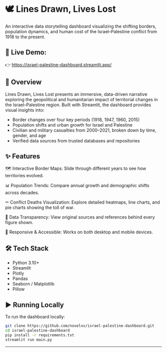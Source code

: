 # 🕊️ Lines Drawn, Lives Lost
An interactive data storytelling dashboard visualizing the shifting borders, population dynamics, and human cost of the Israel–Palestine conflict from 1918 to the present.

## 🔗 Live Demo:
👉 https://israel-palestine-dashboard.streamlit.app/

## 📖 Overview
Lines Drawn, Lives Lost presents an immersive, data-driven narrative exploring the geopolitical and humanitarian impact of territorial changes in the Israel–Palestine region. Built with Streamlit, the dashboard provides visual insights into:
- Border changes over four key periods (1918, 1947, 1960, 2015)
- Population shifts and urban growth for Israel and Palestine
- Civilian and military casualties from 2000–2021, broken down by time, gender, and age
- Verified data sources from trusted databases and repositories

## ✨ Features
🗺️ Interactive Border Maps: Slide through different years to see how territories evolved.

📊 Population Trends: Compare annual growth and demographic shifts across decades.

⚰️ Conflict Deaths Visualization: Explore detailed heatmaps, line charts, and pie charts showing the toll of war.

📂 Data Transparency: View original sources and references behind every figure shown.

📱 Responsive & Accessible: Works on both desktop and mobile devices.

## 🛠️ Tech Stack
- Python 3.10+
- Streamlit
- Plotly
- Pandas
- Seaborn / Matplotlib
- Pillow

## ▶️ Running Locally
To run the dashboard locally:

```bash
git clone https://github.com/novelxv/israel-palestine-dashboard.git
cd israel-palestine-dashboard
pip install -r requirements.txt
streamlit run main.py
```
---
